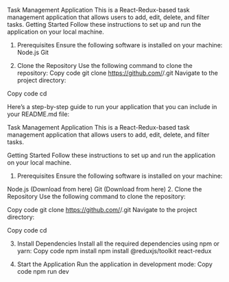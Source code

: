 Task Management Application
This is a React-Redux-based task management application that allows users to add, edit, delete, and filter tasks.
Getting Started
Follow these instructions to set up and run the application on your local machine.

1. Prerequisites
Ensure the following software is installed on your machine:
Node.js 
Git 

2. Clone the Repository
Use the following command to clone the repository:
Copy code
git clone https://github.com/<your-username>/<your-repository-name>.git
Navigate to the project directory:

Copy code
cd <your-repository-name>


Here’s a step-by-step guide to run your application that you can include in your README.md file:

Task Management Application
This is a React-Redux-based task management application that allows users to add, edit, delete, and filter tasks.

Getting Started
Follow these instructions to set up and run the application on your local machine.

1. Prerequisites
Ensure the following software is installed on your machine:

Node.js (Download from here)
Git (Download from here)
2. Clone the Repository
Use the following command to clone the repository:


Copy code
git clone https://github.com/<your-username>/<your-repository-name>.git
Navigate to the project directory:


Copy code
cd <your-repository-name>

3. Install Dependencies
Install all the required dependencies using npm or yarn:
Copy code
npm install
npm install @reduxjs/toolkit react-redux

4. Start the Application
Run the application in development mode:
Copy code
npm run dev
